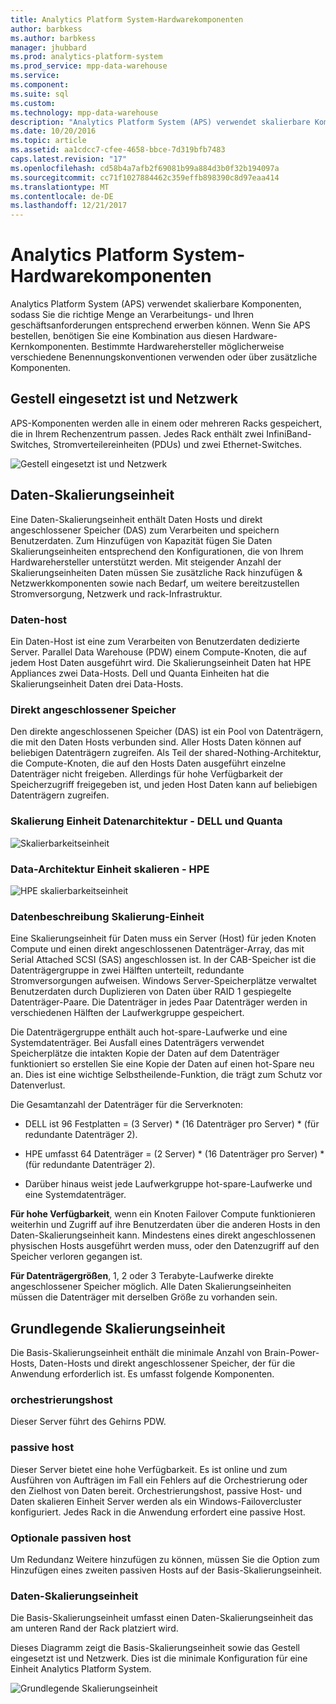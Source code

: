 ```yaml
---
title: Analytics Platform System-Hardwarekomponenten
author: barbkess
ms.author: barbkess
manager: jhubbard
ms.prod: analytics-platform-system
ms.prod_service: mpp-data-warehouse
ms.service: 
ms.component: 
ms.suite: sql
ms.custom: 
ms.technology: mpp-data-warehouse
description: "Analytics Platform System (APS) verwendet skalierbare Komponenten, sodass Sie die richtige Menge an Verarbeitungs- und Ihren geschäftsanforderungen entsprechend erwerben können."
ms.date: 10/20/2016
ms.topic: article
ms.assetid: aa1cdcc7-cfee-4658-bbce-7d319bfb7483
caps.latest.revision: "17"
ms.openlocfilehash: cd58b4a7afb2f69081b99a884d3b0f32b194097a
ms.sourcegitcommit: cc71f1027884462c359effb898390c8d97eaa414
ms.translationtype: MT
ms.contentlocale: de-DE
ms.lasthandoff: 12/21/2017
---
```

# <a name="analytics-platform-system-hardware-components"></a>Analytics Platform System-Hardwarekomponenten

Analytics Platform System (APS) verwendet skalierbare Komponenten, sodass Sie die richtige Menge an Verarbeitungs- und Ihren geschäftsanforderungen entsprechend erwerben können. Wenn Sie APS bestellen, benötigen Sie eine Kombination aus diesen Hardware-Kernkomponenten. Bestimmte Hardwarehersteller möglicherweise verschiedene Benennungskonventionen verwenden oder über zusätzliche Komponenten.  
 
  
## <a name="rackandnetwork"></a>Gestell eingesetzt ist und Netzwerk 
 
APS-Komponenten werden alle in einem oder mehreren Racks gespeichert, die in Ihrem Rechenzentrum passen. Jedes Rack enthält zwei InfiniBand-Switches, Stromverteilereinheiten (PDUs) und zwei Ethernet-Switches.  
  
![Gestell eingesetzt ist und Netzwerk](media/rack-and-network.png "APS-Rack Einbauen und Netzwerk")  
  
## <a name="datascaleunit"></a>Daten-Skalierungseinheit
 
Eine Daten-Skalierungseinheit enthält Daten Hosts und direkt angeschlossener Speicher (DAS) zum Verarbeiten und speichern Benutzerdaten. Zum Hinzufügen von Kapazität fügen Sie Daten Skalierungseinheiten entsprechend den Konfigurationen, die von Ihrem Hardwarehersteller unterstützt werden. Mit steigender Anzahl der Skalierungseinheiten Daten müssen Sie zusätzliche Rack hinzufügen & Netzwerkkomponenten sowie nach Bedarf, um weitere bereitzustellen Stromversorgung, Netzwerk und rack-Infrastruktur.  
  
### <a name="data-host"></a>Daten-host  

Ein Daten-Host ist eine zum Verarbeiten von Benutzerdaten dedizierte Server. Parallel Data Warehouse (PDW) einem Compute-Knoten, die auf jedem Host Daten ausgeführt wird. Die Skalierungseinheit Daten hat HPE Appliances zwei Data-Hosts. Dell und Quanta Einheiten hat die Skalierungseinheit Daten drei Data-Hosts.  
  
### <a name="direct-attached-storage"></a>Direkt angeschlossener Speicher
 
Den direkte angeschlossenen Speicher (DAS) ist ein Pool von Datenträgern, die mit den Daten Hosts verbunden sind. Aller Hosts Daten können auf beliebigen Datenträgern zugreifen. Als Teil der shared-Nothing-Architektur, die Compute-Knoten, die auf den Hosts Daten ausgeführt einzelne Datenträger nicht freigeben. Allerdings für hohe Verfügbarkeit der Speicherzugriff freigegeben ist, und jeden Host Daten kann auf beliebigen Datenträgern zugreifen.  
  
### <a name="data-scale-unit-architecture---dell-and-quanta"></a>Skalierung Einheit Datenarchitektur - DELL und Quanta
  
![Skalierbarkeitseinheit](media/scalability-unit-dell.png "Dell skalierbarkeitseinheit")  
  
### <a name="data-scale-unit-architecture---hpe"></a>Data-Architektur Einheit skalieren - HPE 
 
![HPE skalierbarkeitseinheit](media/scalability-unit-hpe.png "HPE skalierbarkeitseinheit")  
  
### <a name="data-scale-unit-description"></a>Datenbeschreibung Skalierung-Einheit

Eine Skalierungseinheit für Daten muss ein Server (Host) für jeden Knoten Compute und einen direkt angeschlossenen Datenträger-Array, das mit Serial Attached SCSI (SAS) angeschlossen ist. In der CAB-Speicher ist die Datenträgergruppe in zwei Hälften unterteilt, redundante Stromversorgungen aufweisen. Windows Server-Speicherplätze verwaltet Benutzerdaten durch Duplizieren von Daten über RAID 1 gespiegelte Datenträger-Paare. Die Datenträger in jedes Paar Datenträger werden in verschiedenen Hälften der Laufwerkgruppe gespeichert.  
  
Die Datenträgergruppe enthält auch hot-spare-Laufwerke und eine Systemdatenträger. Bei Ausfall eines Datenträgers verwendet Speicherplätze die intakten Kopie der Daten auf dem Datenträger funktioniert so erstellen Sie eine Kopie der Daten auf einen hot-Spare neu an. Dies ist eine wichtige Selbstheilende-Funktion, die trägt zum Schutz vor Datenverlust.  
  
Die Gesamtanzahl der Datenträger für die Serverknoten:  
  
-   DELL ist 96 Festplatten = (3 Server) * (16 Datenträger pro Server) \* (für redundante Datenträger 2).  
  
-   HPE umfasst 64 Datenträger = (2 Server) * (16 Datenträger pro Server) \* (für redundante Datenträger 2).  
  
-   Darüber hinaus weist jede Laufwerkgruppe hot-spare-Laufwerke und eine Systemdatenträger.  
  
**Für hohe Verfügbarkeit**, wenn ein Knoten Failover Compute funktionieren weiterhin und Zugriff auf ihre Benutzerdaten über die anderen Hosts in den Daten-Skalierungseinheit kann. Mindestens eines direkt angeschlossenen physischen Hosts ausgeführt werden muss, oder den Datenzugriff auf den Speicher verloren gegangen ist.  
  
**Für Datenträgergrößen**, 1, 2 oder 3 Terabyte-Laufwerke direkte angeschlossener Speicher möglich. Alle Daten Skalierungseinheiten müssen die Datenträger mit derselben Größe zu vorhanden sein.  
  
## <a name="basescaleunit"></a>Grundlegende Skalierungseinheit 
 
Die Basis-Skalierungseinheit enthält die minimale Anzahl von Brain-Power-Hosts, Daten-Hosts und direkt angeschlossener Speicher, der für die Anwendung erforderlich ist. Es umfasst folgende Komponenten.  
  
### <a name="orchestration-host"></a>orchestrierungshost  
Dieser Server führt des Gehirns PDW.
  
### <a name="passive-host"></a>passive host  
Dieser Server bietet eine hohe Verfügbarkeit. Es ist online und zum Ausführen von Aufträgen im Fall ein Fehlers auf die Orchestrierung oder den Zielhost von Daten bereit. Orchestrierungshost, passive Host- und Daten skalieren Einheit Server werden als ein Windows-Failovercluster konfiguriert. Jedes Rack in die Anwendung erfordert eine passive Host.  
  
### <a name="optional-passive-host"></a>Optionale passiven host  
Um Redundanz Weitere hinzufügen zu können, müssen Sie die Option zum Hinzufügen eines zweiten passiven Hosts auf der Basis-Skalierungseinheit.  
  
### <a name="data-scale-unit"></a>Daten-Skalierungseinheit  
Die Basis-Skalierungseinheit umfasst einen Daten-Skalierungseinheit das am unteren Rand der Rack platziert wird.  
  
Dieses Diagramm zeigt die Basis-Skalierungseinheit sowie das Gestell eingesetzt ist und Netzwerk. Dies ist die minimale Konfiguration für eine Einheit Analytics Platform System.  
  
![Grundlegende Skalierungseinheit](media/base-scale-unit.png "Base-Skalierungseinheit")  
 
